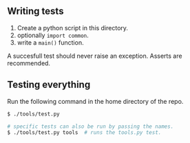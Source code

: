 ## Writing tests

1. Create a python script in this directory.
2. optionally `import common`.
3. write a `main()` function.

A succesfull test should never raise an exception. Asserts are recommended.

## Testing everything

Run the following command in the home directory of the repo.

```sh
$ ./tools/test.py

# specific tests can also be run by passing the names.
$ ./tools/test.py tools  # runs the tools.py test.
```

